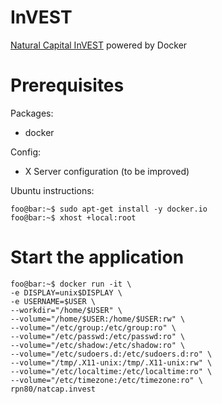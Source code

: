 # InVEST
[Natural Capital InVEST](https://naturalcapitalproject.stanford.edu/invest/) powered by Docker

# Prerequisites

Packages:
- docker

Config:
- X Server configuration (to be improved)

Ubuntu instructions:
```console
foo@bar:~$ sudo apt-get install -y docker.io
foo@bar:~$ xhost +local:root
```

# Start the application
```console
foo@bar:~$ docker run -it \
-e DISPLAY=unix$DISPLAY \
-e USERNAME=$USER \
--workdir="/home/$USER" \
--volume="/home/$USER:/home/$USER:rw" \
--volume="/etc/group:/etc/group:ro" \
--volume="/etc/passwd:/etc/passwd:ro" \
--volume="/etc/shadow:/etc/shadow:ro" \
--volume="/etc/sudoers.d:/etc/sudoers.d:ro" \
--volume="/tmp/.X11-unix:/tmp/.X11-unix:rw" \
--volume="/etc/localtime:/etc/localtime:ro" \
--volume="/etc/timezone:/etc/timezone:ro" \
rpn80/natcap.invest
```

